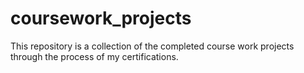 # coursework_projects

This repository is a collection of the completed course work projects through the process of my certifications.
